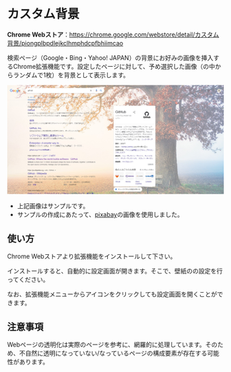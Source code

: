 # カスタム背景
**Chrome Webストア**：https://chrome.google.com/webstore/detail/カスタム背景/piongplbpdlejkclhmphdcpfbhiimcao

検索ページ（Google・Bing・Yahoo! JAPAN）の背景にお好みの画像を挿入するChrome拡張機能です。設定したページに対して、予め選択した画像（の中からランダムで1枚）を背景として表示します。

![サンプル画像](README_images/サンプル.jpg)
- 上記画像はサンプルです。
- サンプルの作成にあたって、[pixabay](https://pixabay.com/ja/photos/木-公園のベンチ-秋-6792528/)の画像を使用しました。

## 使い方
Chrome Webストアより拡張機能をインストールして下さい。

インストールすると、自動的に設定画面が開きます。そこで、壁紙のの設定を行ってください。

なお、拡張機能メニューからアイコンをクリックしても設定画面を開くことができます。

## 注意事項
Webページの透明化は実際のページを参考に、網羅的に処理しています。そのため、不自然に透明になっていない/なっているページの構成要素が存在する可能性があります。
